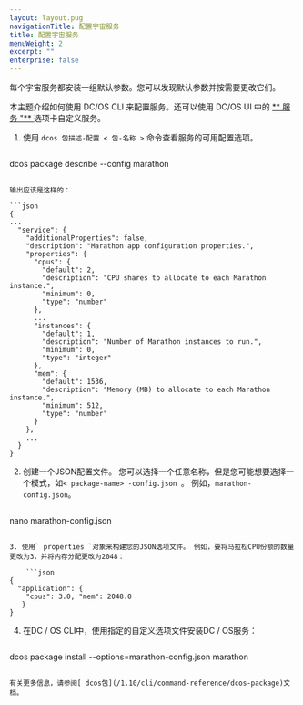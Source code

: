 ```yaml
---
layout: layout.pug
navigationTitle: 配置宇宙服务
title: 配置宇宙服务
menuWeight: 2
excerpt: ""
enterprise: false
---
```

<!-- This source repo for this topic is https://github.com/dcos/dcos-docs -->

每个宇宙服务都安装一组默认参数。您可以发现默认参数并按需要更改它们。

本主题介绍如何使用 DC/OS CLI 来配置服务。还可以使用 DC/OS UI 中的 [ ** 服务 "** ](/1.10/gui/services/) 选项卡自定义服务。

1. 使用 ` dcos 包描述-配置 < 包-名称 > ` 命令查看服务的可用配置选项。
    
    ```bash
dcos package describe --config marathon
```

输出应该是这样的：

```json
{
...
  "service": {
    "additionalProperties": false,
    "description": "Marathon app configuration properties.",
    "properties": {
      "cpus": {
        "default": 2,
        "description": "CPU shares to allocate to each Marathon instance.",
        "minimum": 0,
        "type": "number"
      },
      ...
      "instances": {
        "default": 1,
        "description": "Number of Marathon instances to run.",
        "minimum": 0,
        "type": "integer"
      },
      "mem": {
        "default": 1536,
        "description": "Memory (MB) to allocate to each Marathon instance.",
        "minimum": 512,
        "type": "number"
      }
    },
    ...
  }
}
```

2. 创建一个JSON配置文件。 您可以选择一个任意名称，但是您可能想要选择一个模式，如`< package-name> -config.json `。 例如，` marathon-config.json `。
    
    ```bash
nano marathon-config.json
```

3. 使用` properties `对象来构建您的JSON选项文件。 例如，要将马拉松CPU份额的数量更改为3，并将内存分配更改为2048：
    
    ```json
{
  "application": {
    "cpus": 3.0, "mem": 2048.0
   }
}
```

4. 在DC / OS CLI中，使用指定的自定义选项文件安装DC / OS服务：
    
    ```bash
dcos package install --options=marathon-config.json marathon
```

有关更多信息，请参阅[ dcos包](/1.10/cli/command-reference/dcos-package)文档。